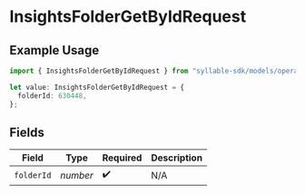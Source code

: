 # InsightsFolderGetByIdRequest

## Example Usage

```typescript
import { InsightsFolderGetByIdRequest } from "syllable-sdk/models/operations";

let value: InsightsFolderGetByIdRequest = {
  folderId: 630448,
};
```

## Fields

| Field              | Type               | Required           | Description        |
| ------------------ | ------------------ | ------------------ | ------------------ |
| `folderId`         | *number*           | :heavy_check_mark: | N/A                |